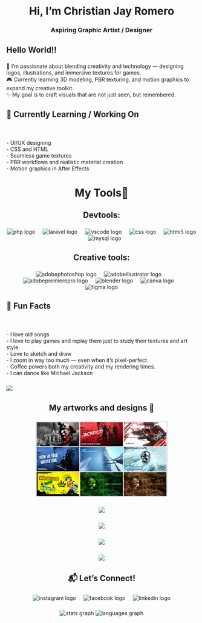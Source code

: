 <h1 align="center">Hi, I’m Christian Jay Romero</h1>

###

<h3 align="center">Aspiring Graphic Artist / Designer</h3>

###

<h2 align="left">Hello World!!</h2>

###

<p align="left">🎨 I’m passionate about blending creativity and technology — designing logos, illustrations, and immersive textures for games.  <br>🎮 Currently learning 3D modeling, PBR texturing, and motion graphics to expand my creative toolkit.  <br>✨ My goal is to craft visuals that are not just seen, but remembered.</p>

###

<h2 align="left">🔄 Currently Learning / Working On</h2>

###

<br clear="both">

<p align="left">- UI/UX  designing<br>- CSS and HTML<br>- Seamless game textures<br>- PBR workflows and realistic material creation<br>- Motion graphics in After Effects</p>

###

<h1 align="center">My Tools🧰</h1>

###

<h2 align="center">Devtools:</h2>

###

<div align="center">
  <img src="https://cdn.jsdelivr.net/gh/devicons/devicon/icons/php/php-original.svg" height="40" alt="php logo"  />
  <img width="12" />
  <img src="https://cdn.jsdelivr.net/gh/devicons/devicon/icons/laravel/laravel-original.svg" height="40" alt="laravel logo"  />
  <img width="12" />
  <img src="https://cdn.jsdelivr.net/gh/devicons/devicon/icons/vscode/vscode-original.svg" height="40" alt="vscode logo"  />
  <img width="12" />
  <img src="https://cdn.jsdelivr.net/gh/devicons/devicon/icons/css3/css3-original.svg" height="40" alt="css logo"  />
  <img width="12" />
  <img src="https://cdn.jsdelivr.net/gh/devicons/devicon/icons/html5/html5-original.svg" height="40" alt="html5 logo"  />
  <img width="12" />
  <img src="https://skillicons.dev/icons?i=mysql" height="40" alt="mysql logo"  />
</div>

###

<h2 align="center">Creative tools:</h2>

###

<div align="center">
  <img src="https://skillicons.dev/icons?i=ps" height="40" alt="adobephotoshop logo"  />
  <img width="12" />
  <img src="https://skillicons.dev/icons?i=ai" height="40" alt="adobeillustrator logo"  />
  <img width="12" />
  <img src="https://skillicons.dev/icons?i=pr" height="40" alt="adobepremierepro logo"  />
  <img width="12" />
  <img src="https://skillicons.dev/icons?i=blender" height="40" alt="blender logo"  />
  <img width="12" />
  <img src="https://cdn.simpleicons.org/canva/00C4CC" height="40" alt="canva logo"  />
  <img width="12" />
  <img src="https://skillicons.dev/icons?i=figma" height="40" alt="figma logo"  />
</div>

###

<h2 align="left">🎯 Fun Facts</h2>

###

<br clear="both">

<p align="left">- I love old songs<br>- I love to play games and replay them just to study their textures and art style.  <br>- Love to sketch and draw<br>- I zoom in way too much — even when it’s pixel-perfect.  <br>- Coffee powers both my creativity and my rendering times.<br>- I can dance like Michael Jackson</p>

###

<div align="left">
  <img height="200" src="https://i.imgflip.com/65efzo.gif"  />
</div>

###

<h2 align="center">My artworks and designs 🎨</h2>

###

<div align="center">
  <img height="200" src="https://github.com/CJayRomero/profile-readme-generator/blob/d0a51f0777260187204b451a78bc3ef51edbe8a6/images/2025-08-14%2000_22_56-Window.png"  />
</div>

###

<div align="center">
  <img height="200" src="https://i.imgflip.com/65efzo.gif"  />
</div>

###

<div align="center">
  <img height="200" src="https://i.imgflip.com/65efzo.gif"  />
</div>

###

<div align="center">
  <img height="200" src="https://i.imgflip.com/65efzo.gif"  />
</div>

###

<div align="center">
  <img height="200" src="https://i.imgflip.com/65efzo.gif"  />
</div>

###

<h2 align="center">📬 Let’s Connect!</h2>

###

<div align="center">
  <img src="https://img.shields.io/badge/Instagram-E4405F?logo=instagram&logoColor=white&style=for-the-badge" height="40" alt="instagram logo"  />
  <img width="12" />
  <img src="https://img.shields.io/badge/Facebook-1877F2?logo=facebook&logoColor=white&style=for-the-badge" height="40" alt="facebook logo"  />
  <img width="12" />
  <img src="https://img.shields.io/badge/LinkedIn-0A66C2?logo=linkedin&logoColor=white&style=for-the-badge" height="40" alt="linkedin logo"  />
</div>

###

<div align="center">
  <img src="https://github-readme-stats.vercel.app/api?username=CjayRomero&hide_title=false&hide_rank=false&show_icons=true&include_all_commits=true&count_private=true&disable_animations=false&theme=dracula&locale=en&hide_border=false&order=1" height="150" alt="stats graph"  />
  <img src="https://github-readme-stats.vercel.app/api/top-langs?username=CjayRomero&locale=en&hide_title=false&layout=compact&card_width=320&langs_count=5&theme=dracula&hide_border=false&order=2" height="150" alt="languages graph"  />
</div>

###
